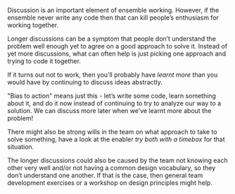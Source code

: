 Discussion is an important element of ensemble working. However, if the ensemble never write any code then that can kill people’s enthusiasm for working together.

Longer discussions can be a symptom that people don’t understand the problem well enough yet to agree on a good approach to solve it. Instead of yet more discussions, what can often help is just picking one approach and trying to code it together.

If it turns out not to work, then you’ll probably have *learnt more* than you would have by continuing to discuss ideas abstractly.

"Bias to action" means just this - let’s write some code, learn something about it, and do it now instead of continuing to try to analyze our way to a solution. We can discuss more later when we’ve learnt more about the problem!

There might also be strong wills in the team on what approach to take to solve something, have a look at the enabler *try both with a timebox* for that situation.

The longer discussions could also be caused by the team not knowing each other very well and/or not having a common design vocabulary, so they don’t understand one another. If that is the case, then general team development exercises or a workshop on design principles might help.

